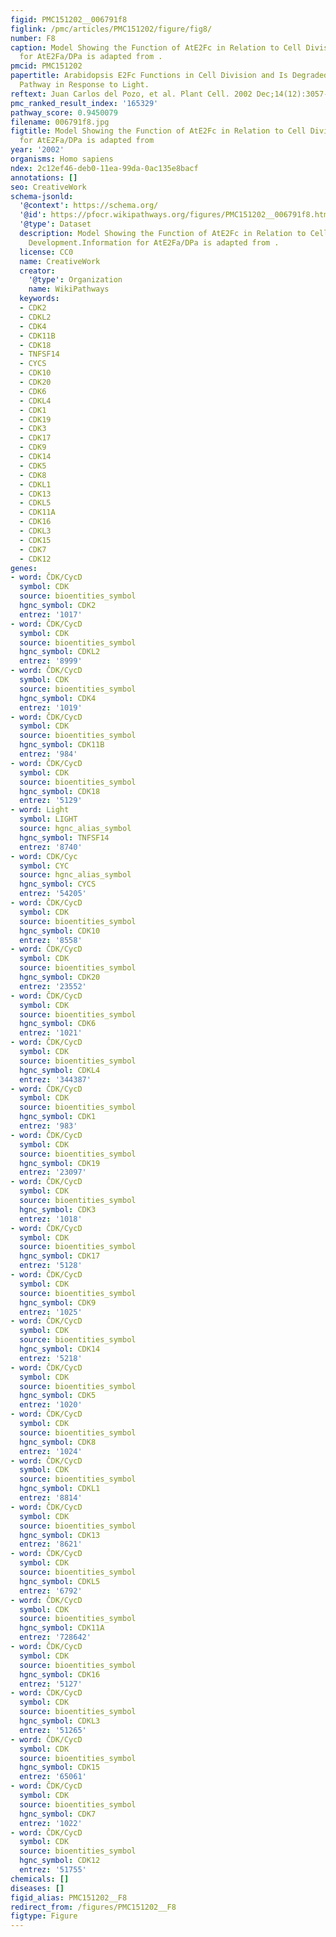 ```yaml
---
figid: PMC151202__006791f8
figlink: /pmc/articles/PMC151202/figure/fig8/
number: F8
caption: Model Showing the Function of AtE2Fc in Relation to Cell Division and Development.Information
  for AtE2Fa/DPa is adapted from .
pmcid: PMC151202
papertitle: Arabidopsis E2Fc Functions in Cell Division and Is Degraded by the Ubiquitin-SCFAtSKP2
  Pathway in Response to Light.
reftext: Juan Carlos del Pozo, et al. Plant Cell. 2002 Dec;14(12):3057-3071.
pmc_ranked_result_index: '165329'
pathway_score: 0.9450079
filename: 006791f8.jpg
figtitle: Model Showing the Function of AtE2Fc in Relation to Cell Division and Development.Information
  for AtE2Fa/DPa is adapted from
year: '2002'
organisms: Homo sapiens
ndex: 2c12ef46-deb0-11ea-99da-0ac135e8bacf
annotations: []
seo: CreativeWork
schema-jsonld:
  '@context': https://schema.org/
  '@id': https://pfocr.wikipathways.org/figures/PMC151202__006791f8.html
  '@type': Dataset
  description: Model Showing the Function of AtE2Fc in Relation to Cell Division and
    Development.Information for AtE2Fa/DPa is adapted from .
  license: CC0
  name: CreativeWork
  creator:
    '@type': Organization
    name: WikiPathways
  keywords:
  - CDK2
  - CDKL2
  - CDK4
  - CDK11B
  - CDK18
  - TNFSF14
  - CYCS
  - CDK10
  - CDK20
  - CDK6
  - CDKL4
  - CDK1
  - CDK19
  - CDK3
  - CDK17
  - CDK9
  - CDK14
  - CDK5
  - CDK8
  - CDKL1
  - CDK13
  - CDKL5
  - CDK11A
  - CDK16
  - CDKL3
  - CDK15
  - CDK7
  - CDK12
genes:
- word: ČDK/CycD
  symbol: CDK
  source: bioentities_symbol
  hgnc_symbol: CDK2
  entrez: '1017'
- word: ČDK/CycD
  symbol: CDK
  source: bioentities_symbol
  hgnc_symbol: CDKL2
  entrez: '8999'
- word: ČDK/CycD
  symbol: CDK
  source: bioentities_symbol
  hgnc_symbol: CDK4
  entrez: '1019'
- word: ČDK/CycD
  symbol: CDK
  source: bioentities_symbol
  hgnc_symbol: CDK11B
  entrez: '984'
- word: ČDK/CycD
  symbol: CDK
  source: bioentities_symbol
  hgnc_symbol: CDK18
  entrez: '5129'
- word: Light
  symbol: LIGHT
  source: hgnc_alias_symbol
  hgnc_symbol: TNFSF14
  entrez: '8740'
- word: CDK/Cyc
  symbol: CYC
  source: hgnc_alias_symbol
  hgnc_symbol: CYCS
  entrez: '54205'
- word: ČDK/CycD
  symbol: CDK
  source: bioentities_symbol
  hgnc_symbol: CDK10
  entrez: '8558'
- word: ČDK/CycD
  symbol: CDK
  source: bioentities_symbol
  hgnc_symbol: CDK20
  entrez: '23552'
- word: ČDK/CycD
  symbol: CDK
  source: bioentities_symbol
  hgnc_symbol: CDK6
  entrez: '1021'
- word: ČDK/CycD
  symbol: CDK
  source: bioentities_symbol
  hgnc_symbol: CDKL4
  entrez: '344387'
- word: ČDK/CycD
  symbol: CDK
  source: bioentities_symbol
  hgnc_symbol: CDK1
  entrez: '983'
- word: ČDK/CycD
  symbol: CDK
  source: bioentities_symbol
  hgnc_symbol: CDK19
  entrez: '23097'
- word: ČDK/CycD
  symbol: CDK
  source: bioentities_symbol
  hgnc_symbol: CDK3
  entrez: '1018'
- word: ČDK/CycD
  symbol: CDK
  source: bioentities_symbol
  hgnc_symbol: CDK17
  entrez: '5128'
- word: ČDK/CycD
  symbol: CDK
  source: bioentities_symbol
  hgnc_symbol: CDK9
  entrez: '1025'
- word: ČDK/CycD
  symbol: CDK
  source: bioentities_symbol
  hgnc_symbol: CDK14
  entrez: '5218'
- word: ČDK/CycD
  symbol: CDK
  source: bioentities_symbol
  hgnc_symbol: CDK5
  entrez: '1020'
- word: ČDK/CycD
  symbol: CDK
  source: bioentities_symbol
  hgnc_symbol: CDK8
  entrez: '1024'
- word: ČDK/CycD
  symbol: CDK
  source: bioentities_symbol
  hgnc_symbol: CDKL1
  entrez: '8814'
- word: ČDK/CycD
  symbol: CDK
  source: bioentities_symbol
  hgnc_symbol: CDK13
  entrez: '8621'
- word: ČDK/CycD
  symbol: CDK
  source: bioentities_symbol
  hgnc_symbol: CDKL5
  entrez: '6792'
- word: ČDK/CycD
  symbol: CDK
  source: bioentities_symbol
  hgnc_symbol: CDK11A
  entrez: '728642'
- word: ČDK/CycD
  symbol: CDK
  source: bioentities_symbol
  hgnc_symbol: CDK16
  entrez: '5127'
- word: ČDK/CycD
  symbol: CDK
  source: bioentities_symbol
  hgnc_symbol: CDKL3
  entrez: '51265'
- word: ČDK/CycD
  symbol: CDK
  source: bioentities_symbol
  hgnc_symbol: CDK15
  entrez: '65061'
- word: ČDK/CycD
  symbol: CDK
  source: bioentities_symbol
  hgnc_symbol: CDK7
  entrez: '1022'
- word: ČDK/CycD
  symbol: CDK
  source: bioentities_symbol
  hgnc_symbol: CDK12
  entrez: '51755'
chemicals: []
diseases: []
figid_alias: PMC151202__F8
redirect_from: /figures/PMC151202__F8
figtype: Figure
---
```

